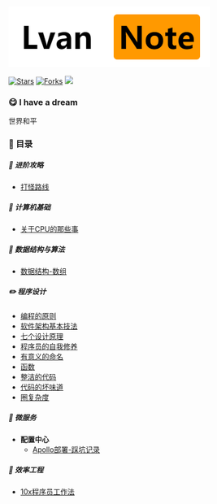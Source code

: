 <img src="img.png">

[![Stars](https://img.shields.io/github/stars/LvanLiu/LvanNote?style=plastic)](https://github.com/LvanLiu/LvanNote)
[![Forks](https://img.shields.io/github/forks/LvanLiu/LvanNote?style=plastic)](https://github.com/LvanLiu/LvanNote)
[![](https://img.shields.io/badge/Author-Lvan-orange.svg)](https://gitee.com/lvanliu/lvan-note)

### :yum: I have a dream

世界和平

### :bookmark: 目录

##### :bowling: 进阶攻略

- [打怪路线](进阶路线/打怪路线.md)

##### :art: 计算机基础

- [关于CPU的那些事](计算机基础/关于CPU的那些事.md)

##### :dart: 数据结构与算法

- [数据结构-数组](数据结构与算法/数据结构-数组.md)

##### :pencil2: 程序设计

- [编程的原则](程序设计/编程的原则.md)
- [软件架构基本技法](程序设计/软件架构基本技法.md)
- [七个设计原理](程序设计/七个设计原理.md)
- [程序员的自我修养](程序设计/程序员的自我修养.md)
- [有意义的命名](程序设计/有意义的命名.md)
- [函数](程序设计/函数.md)
- [整洁的代码](程序设计/整洁的代码.md)
- [代码的坏味道](程序设计/代码的坏味道.md)
- [圈复杂度](程序设计/圈复杂度.md)

##### :palm_tree: 微服务

- **配置中心**
  - [Apollo部署-踩坑记录](微服务/配置中心/apollo-踩坑记录.md)

##### :muscle: **效率工程**

- [10x程序员工作法](效率工程/10x程序员工作法.md)
